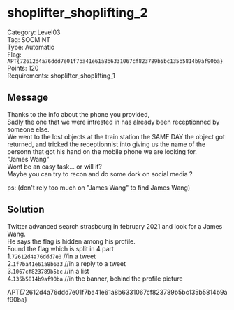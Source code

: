 # shoplifter_shoplifting_2

Category: Level03  
Tag: SOCMINT  
Type: Automatic  
Flag: `APT{72612d4a76ddd7e01f7ba41e61a8b6331067cf823789b5bc135b5814b9af90ba}`  
Points: 120  
Requirements: shoplifter_shoplifting_1  

## Message
Thanks to the info about the phone you provided,  
Sadly the one that we were intrested in has already been receptionned by someone else.  
We went to the lost objects at the train station the SAME DAY the object got returned, and tricked the receptionnist into giving us the name of the personn that got his hand on the mobile phone we are looking for.  
"James Wang"  
Wont be an easy task... or will it?  
Maybe you can try to recon and do some dork on social media ?  

ps: (don't rely too much on "James Wang" to find James Wang)

## Solution
Twitter advanced search strasbourg in february 2021 and look for a James Wang.  
He says the flag is hidden among his profile.  
Found the flag which is split in 4 part  
1.`72612d4a76ddd7e0` //in a tweet  
2.`1f7ba41e61a8b633` //in a reply to a tweet  
3.`1067cf823789b5bc` //in a list  
4.`135b5814b9af90ba` //in the banner, behind the profile picture  

APT{72612d4a76ddd7e01f7ba41e61a8b6331067cf823789b5bc135b5814b9af90ba}
